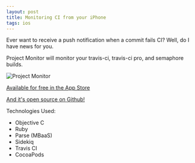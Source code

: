 ```yaml
---
layout: post
title: Monitoring CI from your iPhone
tags: ios
---
```


Ever want to receive a push notification when a commit fails CI? Well, do I have news for you.

<!--more-->

Project Monitor will monitor your travis-ci, travis-ci pro, and semaphore builds.

![Project Monitor](https://raw.githubusercontent.com/dimroc/iOS.ProjectMonitor/master/client/ProjectMonitor/Images.xcassets/screens.imageset/screens.png)

[Available for free in the App Store](https://itunes.apple.com/us/app/project-monitor/id857272990?ls=1&mt=8)

[And it's open source on Github!](https://github.com/dimroc/iOS.ProjectMonitor)

Technologies Used:

* Objective C
* Ruby
* Parse (MBaaS)
* Sidekiq
* Travis CI
* CocoaPods
